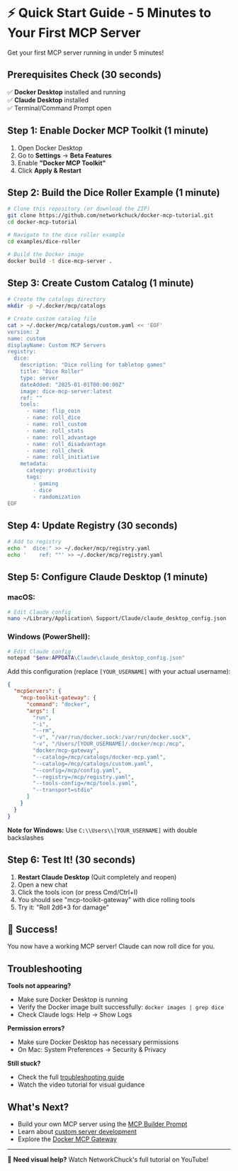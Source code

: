 # ⚡ Quick Start Guide - 5 Minutes to Your First MCP Server

Get your first MCP server running in under 5 minutes!

## Prerequisites Check (30 seconds)

✅ **Docker Desktop** installed and running  
✅ **Claude Desktop** installed  
✅ Terminal/Command Prompt open  

## Step 1: Enable Docker MCP Toolkit (1 minute)

1. Open Docker Desktop
2. Go to **Settings** → **Beta Features**
3. Enable **"Docker MCP Toolkit"**
4. Click **Apply & Restart**

## Step 2: Build the Dice Roller Example (1 minute)

```bash
# Clone this repository (or download the ZIP)
git clone https://github.com/networkchuck/docker-mcp-tutorial.git
cd docker-mcp-tutorial

# Navigate to the dice roller example
cd examples/dice-roller

# Build the Docker image
docker build -t dice-mcp-server .
```

## Step 3: Create Custom Catalog (1 minute)

```bash
# Create the catalogs directory
mkdir -p ~/.docker/mcp/catalogs

# Create custom catalog file
cat > ~/.docker/mcp/catalogs/custom.yaml << 'EOF'
version: 2
name: custom
displayName: Custom MCP Servers
registry:
  dice:
    description: "Dice rolling for tabletop games"
    title: "Dice Roller"
    type: server
    dateAdded: "2025-01-01T00:00:00Z"
    image: dice-mcp-server:latest
    ref: ""
    tools:
      - name: flip_coin
      - name: roll_dice
      - name: roll_custom
      - name: roll_stats
      - name: roll_advantage
      - name: roll_disadvantage
      - name: roll_check
      - name: roll_initiative
    metadata:
      category: productivity
      tags:
        - gaming
        - dice
        - randomization
EOF
```

## Step 4: Update Registry (30 seconds)

```bash
# Add to registry
echo "  dice:" >> ~/.docker/mcp/registry.yaml
echo '    ref: ""' >> ~/.docker/mcp/registry.yaml
```

## Step 5: Configure Claude Desktop (1 minute)

### macOS:
```bash
# Edit Claude config
nano ~/Library/Application\ Support/Claude/claude_desktop_config.json
```

### Windows (PowerShell):
```powershell
# Edit Claude config
notepad "$env:APPDATA\Claude\claude_desktop_config.json"
```

Add this configuration (replace `[YOUR_USERNAME]` with your actual username):

```json
{
  "mcpServers": {
    "mcp-toolkit-gateway": {
      "command": "docker",
      "args": [
        "run",
        "-i",
        "--rm",
        "-v", "/var/run/docker.sock:/var/run/docker.sock",
        "-v", "/Users/[YOUR_USERNAME]/.docker/mcp:/mcp",
        "docker/mcp-gateway",
        "--catalog=/mcp/catalogs/docker-mcp.yaml",
        "--catalog=/mcp/catalogs/custom.yaml",
        "--config=/mcp/config.yaml",
        "--registry=/mcp/registry.yaml",
        "--tools-config=/mcp/tools.yaml",
        "--transport=stdio"
      ]
    }
  }
}
```

**Note for Windows:** Use `C:\\Users\\[YOUR_USERNAME]` with double backslashes

## Step 6: Test It! (30 seconds)

1. **Restart Claude Desktop** (Quit completely and reopen)
2. Open a new chat
3. Click the tools icon (or press Cmd/Ctrl+I)
4. You should see "mcp-toolkit-gateway" with dice rolling tools
5. Try it: "Roll 2d6+3 for damage"

## 🎉 Success!

You now have a working MCP server! Claude can now roll dice for you.

## Troubleshooting

**Tools not appearing?**
- Make sure Docker Desktop is running
- Verify the Docker image built successfully: `docker images | grep dice`
- Check Claude logs: Help → Show Logs

**Permission errors?**
- Make sure Docker Desktop has necessary permissions
- On Mac: System Preferences → Security & Privacy

**Still stuck?**
- Check the full [troubleshooting guide](../docs/troubleshooting.md)
- Watch the video tutorial for visual guidance

## What's Next?

- Build your own MCP server using the [MCP Builder Prompt](../mcp-builder-prompt/)
- Learn about [custom server development](../docs/custom-servers.md)
- Explore the [Docker MCP Gateway](../docs/docker-gateway.md)

---

🎥 **Need visual help?** Watch NetworkChuck's full tutorial on YouTube!